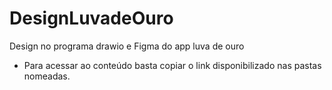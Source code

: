 # DesignLuvadeOuro
Design no programa drawio e Figma do app luva de ouro
   - Para acessar ao conteúdo basta copiar o link disponibilizado nas pastas nomeadas.
